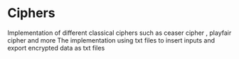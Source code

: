 # Ciphers
Implementation of different classical ciphers such as ceaser cipher , playfair cipher and more
The implementation using txt files to insert inputs and export encrypted data as txt files 
